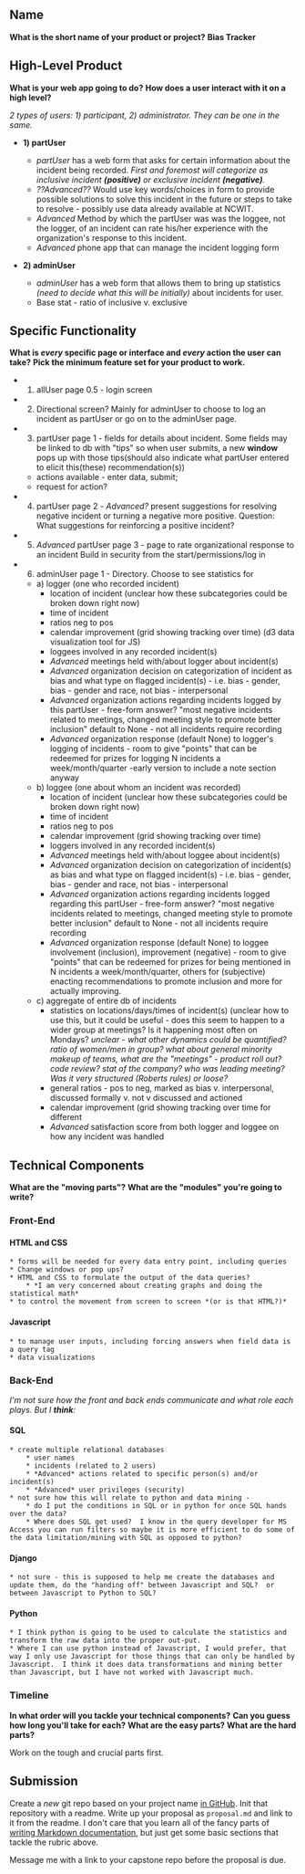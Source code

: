 ## Name
**What is the short name of your product or project?**
**Bias Tracker**

## High-Level Product
**What is your web app going to do?**
**How does a user interact with it on a high level?**

*2 types of users:  1) participant, 2) administrator.  They can be one in the same.*

* **1) partUser** 
    * *partUser* has a web form that asks for certain information about the incident being recorded.  *First and foremost will categorize as inclusive incident **(positive)** or exclusive incident **(negative)**.*
    * *??Advanced??* Would use key words/choices in form to provide possible solutions to solve this incident in the future or steps to take to resolve - possibly use data already available at NCWIT.
    * *Advanced* Method by which the partUser was was the loggee, not the logger, of an incident can rate his/her experience with the organization's response to this incident.
    * *Advanced* phone app that can manage the incident logging form

* **2) adminUser** 
    * *adminUser* has a web form that allows them to bring up statistics *(need to decide what this will be initially)* about incidents for user.
    * Base stat - ratio of inclusive v. exclusive

## Specific Functionality
**What is _every_ specific page or interface and _every_ action the user can take?**
**Pick the minimum feature set for your product to work.**
* 1. allUser page 0.5 - login screen
* 2. Directional screen?  Mainly for adminUser to choose to log an incident as partUser
    or go on to the adminUser page.
* 3. partUser page 1 - fields for details about incident.  Some fields may be linked to db with "tips" so when user submits, a new **window** pops up with those tips(should also indicate what partUser entered to elicit this(these) recommendation(s))
    * actions available - enter data, submit;
    * request for action?
* 4. partUser page 2 - *Advanced?* present suggestions for resolving negative incident or turning a 
    negative more positive.  Question:  What suggestions for reinforcing a positive incident?
* 5. *Advanced* partUser page 3 - page to rate organizational response to an incident
    Build in security from the start/permissions/log in
* 6. adminUser page 1 - Directory.  Choose to see statistics for 
    * a) logger (one who recorded incident)
        * location of incident (unclear how these subcategories could be broken down right now)
        * time of incident
        * ratios neg to pos
        * calendar improvement (grid showing tracking over time) (d3 data visualization tool for JS)
        * loggees involved in any recorded incident(s)
        * *Advanced* meetings held with/about logger about incident(s)
        * *Advanced* organization decision on categorization of incident as bias and what type on flagged incident(s) - i.e. bias - gender, bias - gender and race, not bias - interpersonal
        * *Advanced* organization actions regarding incidents logged by this partUser - free-form answer? "most negative incidents related to meetings, changed meeting style to promote better inclusion"  default to None - not all incidents require recording
        * *Advanced* organization response (default None) to logger's logging of incidents - room to give "points" that can be redeemed for prizes for logging N incidents a week/month/quarter 
        -early version to include a note section anyway
    * b) loggee (one about whom an incident was recorded)
        * location of incident (unclear how these subcategories could be broken down right now)
        * time of incident
        * ratios neg to pos
        * calendar improvement (grid showing tracking over time)
        * loggers involved in any recorded incident(s)
        * *Advanced* meetings held with/about loggee about incident(s)
        * *Advanced* organization decision on categorization of incident(s) as bias and what type on flagged incident(s) - i.e. bias - gender, bias - gender and race, not bias - interpersonal
        * *Advanced* organization actions regarding incidents logged regarding this partUser - free-form answer? "most negative incidents related to meetings, changed meeting style to promote better inclusion"  default to None - not all incidents require recording
        * *Advanced* organization response (default None) to loggee involvement (inclusion), improvement (negative) - room to give "points" that can be redeemed for prizes for being mentioned in N incidents a week/month/quarter, others for (subjective) enacting recommendations to promote inclusion and more for actually improving.
    * c) aggregate of entire db of incidents
        * statistics on locations/days/times of incident(s) (unclear how to use this, but it could be useful - does this seem to happen to a wider group at meetings?  Is it happening most often on Mondays?  *unclear - what other dynamics could be quantified?  ratio of women/men in group?  what about general minority makeup of teams, what are the "meetings" - product roll out?  code review?  stat of the company?  who was leading meeting?  Was it very structured (Roberts rules) or loose?*
        * general ratios - pos to neg, marked as bias v. interpersonal, discussed formally v. not v discussed and actioned
        * calendar improvement (grid showing tracking over time for different 
        * *Advanced* satisfaction score from both logger and loggee on how any incident was handled

## Technical Components
**What are the "moving parts"?**
**What are the "modules" you're going to write?**
### Front-End
#### HTML and CSS
    * forms will be needed for every data entry point, including queries
    * Change windows or pop ups?
    * HTML and CSS to formulate the output of the data queries?
        * *I am very concerned about creating graphs and doing the statistical math*
    * to control the movement from screen to screen *(or is that HTML?)*
#### Javascript
    * to manage user inputs, including forcing answers when field data is a query tag
    * data visualizations

### Back-End
*I'm not sure how the front and back ends communicate and what role each plays.  But I **think**:*
#### SQL
    * create multiple relational databases
        * user names
        * incidents (related to 2 users)
        * *Advanced* actions related to specific person(s) and/or incident(s)
        * *Advanced* user privileges (security)
    * not sure how this will relate to python and data mining - 
        * do I put the conditions in SQL or in python for once SQL hands over the data?  
        * Where does SQL get used?  I know in the query developer for MS Access you can run filters so maybe it is more efficient to do some of the data limitation/mining with SQL as opposed to python?
#### Django
    * not sure - this is supposed to help me create the databases and update them, do the "handing off" between Javascript and SQL?  or between Javascript to Python to SQL?
#### Python
    * I think python is going to be used to calculate the statistics and transform the raw data into the proper out-put.  
    * Where I can use python instead of Javascript, I would prefer, that way I only use Javascript for those things that can only be handled by Javascript.  I think it does data transformations and mining better than Javascript, but I have not worked with Javascript much.

### Timeline
**In what order will you tackle your technical components?**
**Can you guess how long you'll take for each?**
**What are the easy parts?**
**What are the hard parts?**


Work on the tough and crucial parts first.

## Submission
Create a _new_ git repo based on your project name [in GitHub](https://github.com/new).
Init that repository with a readme.
Write up your proposal as `proposal.md` and link to it from the readme.
I don't care that you learn all of the fancy parts of [writing Markdown documentation](https://help.github.com/articles/basic-writing-and-formatting-syntax/), but just get some basic sections that tackle the rubric above.

Message me with a link to your capstone repo before the proposal is due.
